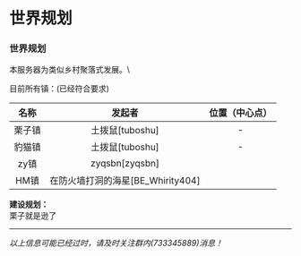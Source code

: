 # 世界规划

### 世界规划 

本服务器为类似乡村聚落式发展。\


目前所有镇：(已经符合要求)

<table><thead><tr><th align="center">名称</th><th align="center">发起者</th><th data-hidden align="center">位置（中心点）</th></tr></thead><tbody><tr><td align="center">栗子镇</td><td align="center">土拨鼠[tuboshu]</td><td align="center">-</td></tr><tr><td align="center">豹猫镇</td><td align="center">土拨鼠[tuboshu]</td><td align="center">-</td></tr><tr><td align="center">zy镇</td><td align="center">zyqsbn[zyqsbn]</td><td align="center"></td></tr><tr><td align="center">HM镇</td><td align="center">在防火墙打洞的海星[BE_Whirity404]</td><td align="center"></td></tr></tbody></table>



**建设规划：**\
栗子就是逊了



***

_以上信息可能已经过时，请及时关注群内(733345889)消息！_
